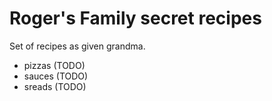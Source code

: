 # Roger's Family secret recipes

Set of recipes as given grandma.

- pizzas (TODO)
- sauces (TODO)
- sreads (TODO)